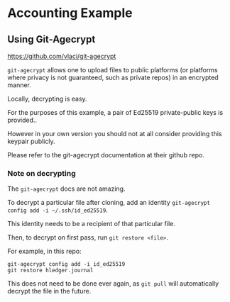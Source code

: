 # Accounting Example

## Using Git-Agecrypt

https://github.com/vlaci/git-agecrypt

`git-agecrypt` allows one to upload files to public platforms (or platforms where privacy is not guaranteed, such as private repos) in an encrypted manner.

Locally, decrypting is easy.

For the purposes of this example, a pair of Ed25519 private-public keys is provided..

However in your own version you should not at all consider providing this keypair publicly.

Please refer to the git-agecrypt documentation at their github repo.

### Note on decrypting

The `git-agecrypt` docs are not amazing. 

To decrypt a particular file after cloning, add an identity `git-agecrypt config add -i ~/.ssh/id_ed25519`.

This identity needs to be a recipient of that particular file.

Then, to decrypt on first pass, run `git restore <file>`. 

For example, in this repo:

```console
git-agecrypt config add -i id_ed25519
git restore hledger.journal
```

This does not need to be done ever again, as `git pull` will automatically decrypt the file in the future.
